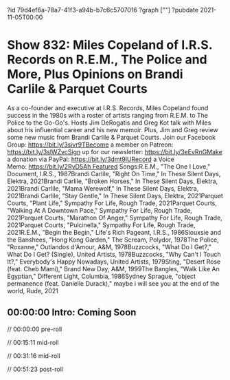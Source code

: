 ?id 79d4ef6a-78a7-41f3-a94b-b7c6c5707016
?graph [""]
?pubdate 2021-11-05T00:00

# Show 832: Miles Copeland of I.R.S. Records on R.E.M., The Police and More, Plus Opinions on Brandi Carlile & Parquet Courts

As a co-founder and executive at I.R.S. Records, Miles Copeland found success in the 1980s with a roster of artists ranging from R.E.M. to The Police to the Go-Go's. Hosts Jim DeRogatis and Greg Kot talk with Miles about his influential career and his new memoir. Plus, Jim and Greg review some new music from Brandi Carlile & Parquet Courts. Join our Facebook Group: https://bit.ly/3sivr9TBecome a member on Patreon: https://bit.ly/3slWZvcSign up for our newsletter: https://bit.ly/3eEvRnGMake a donation via PayPal: https://bit.ly/3dmt9lURecord a Voice Memo: https://bit.ly/2RyD5Ah Featured Songs:R.E.M., "The One I Love," Document, I.R.S., 1987Brandi Carlile, "Right On Time," In These Silent Days, Elektra, 2021Brandi Carlile, "Broken Horses," In These Silent Days, Elektra, 2021Brandi Carlile, "Mama Werewolf," In These Silent Days, Elektra, 2021Brandi Carlile, "Stay Gentle," In These Silent Days, Elektra, 2021Parquet Courts, "Plant Life," Sympathy For Life, Rough Trade, 2021Parquet Courts, "Walking At A Downtown Pace," Sympathy For Life, Rough Trade, 2021Parquet Courts, "Marathon Of Anger," Sympathy For Life, Rough Trade, 2021Parquet Courts, "Pulcinella," Sympathy For Life, Rough Trade, 2021R.E.M., "Begin the Begin," Life's Rich Pageant, I.R.S., 1986Siouxsie and the Banshees, "Hong Kong Garden," The Scream, Polydor, 1978The Police, "Roxanne," Outlandos d'Amour, A&M, 1978Buzzcocks, "What Do I Get?," What Do I Get? (Single), United Artists, 1978Buzzcocks, "Why Can't I Touch It?," Everybody's Happy Nowadays, United Artists, 1979Sting, "Desert Rose (feat. Cheb Mami)," Brand New Day, A&M, 1999The Bangles, "Walk Like An Egyptian," Different Light, Columbia, 1986Sydney Sprague, "object permanence (feat. Danielle Durack)," maybe i will see you at the end of the world, Rude, 2021

## 00:00:00 Intro: Coming Soon

// 00:00:00 pre-roll

// 00:15:11 mid-roll

// 00:31:16 mid-roll

// 00:51:23 post-roll
